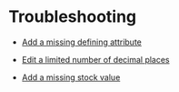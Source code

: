 # Troubleshooting

- [Add a missing defining attribute](01_MissingDefiningAttributes.md)

- [Edit a limited number of decimal places](02_LimitedDecimalPlaces.md)

- [Add a missing stock value](03_MissingStockValue.md)
